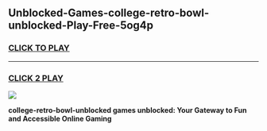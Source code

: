 
## Unblocked-Games-college-retro-bowl-unblocked-Play-Free-5og4p
<h3>
<a href="https://premium76.site?title=college-retro-bowl-unblocked&ref=21A">CLICK TO PLAY</a></h3>
<hr>

<h3>
<a href="https://premium76.site?title=college-retro-bowl-unblocked&ref=21A">CLICK 2 PLAY</a>
  
</h3>

<a href="https://premium76.site?title=college-retro-bowl-unblocked&ref=21A"><img src="https://clearcache.store/games.png"></a>


**college-retro-bowl-unblocked games unblocked: Your Gateway to Fun and Accessible Online Gaming**

